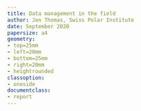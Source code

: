 ```yaml
---
title: Data management in the field
author: Jen Thomas, Swiss Polar Institute
date: September 2020
papersize: a4
geometry:
- top=25mm
- left=20mm
- bottom=25mm
- right=20mm
- heightrounded
classoption:
- oneside
documentclass:
- report
---
```

